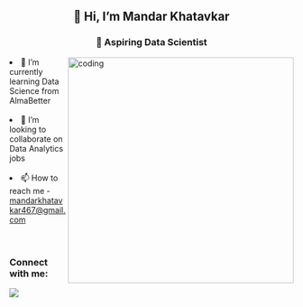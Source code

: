 <h2 align='center'> 👋 Hi, I’m Mandar Khatavkar</h2>
<h3 align="center"> 👀 Aspiring Data Scientist</h3>
<img align='right' alt='coding' width= '400' src= "https://media.giphy.com/media/SvckSy7fFviqrq8ClF/giphy.gif">
<li>🌱 I’m currently learning Data Science from AlmaBetter</li>
<br>
<li>💞️ I’m looking to collaborate on Data Analytics jobs</li>
<br>
<li>📫 How to reach me - <a href="mandarkhatavkar467@gmail.com">mandarkhatavkar467@gmail.com</a> </li>
<br>
<br>
<h3>Connect with me:</h3>
<p><a href='https://www.linkedin.com/in/mkhatavkar/'><img src='https://www.freepnglogos.com/pics/linkedin-logo-png'> </a></p>
